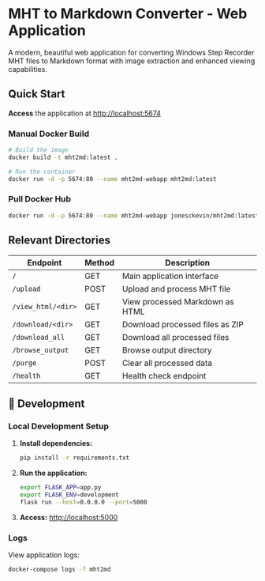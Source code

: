 # MHT to Markdown Converter - Web Application

A modern, beautiful web application for converting Windows Step Recorder MHT files to Markdown format with image extraction and enhanced viewing capabilities.

## Quick Start
**Access** the application at [http://localhost:5674](http://localhost:5674)

### Manual Docker Build

```bash
# Build the image
docker build -t mht2md:latest .

# Run the container
docker run -d -p 5674:80 --name mht2md-webapp mht2md:latest
```

### Pull Docker Hub

```bash
docker run -d -p 5674:80 --name mht2md-webapp jonesckevin/mht2md:latest
```

##  Relevant Directories

| Endpoint | Method | Description |
|----------|--------|-------------|
| `/` | GET | Main application interface |
| `/upload` | POST | Upload and process MHT file |
| `/view_html/<dir>` | GET | View processed Markdown as HTML |
| `/download/<dir>` | GET | Download processed files as ZIP |
| `/download_all` | GET | Download all processed files |
| `/browse_output` | GET | Browse output directory |
| `/purge` | POST | Clear all processed data |
| `/health` | GET | Health check endpoint |

## 🔧 Development

### Local Development Setup

1. **Install dependencies:**
   ```bash
   pip install -r requirements.txt
   ```

2. **Run the application:**
   ```bash
   export FLASK_APP=app.py
   export FLASK_ENV=development
   flask run --host=0.0.0.0 --port=5000
   ```

3. **Access:** [http://localhost:5000](http://localhost:5000)

### Logs
View application logs:
```bash
docker-compose logs -f mht2md
```
